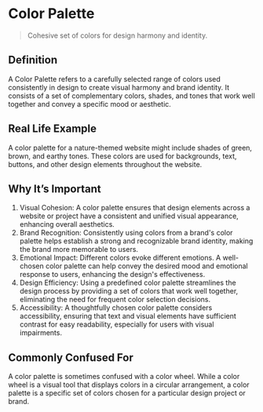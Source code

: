 # Color Palette

>Cohesive set of colors for design harmony and identity.

## Definition

A Color Palette refers to a carefully selected range of colors used consistently in design to create visual harmony and brand identity. It consists of a set of complementary colors, shades, and tones that work well together and convey a specific mood or aesthetic.

## Real Life Example

A color palette for a nature-themed website might include shades of green, brown, and earthy tones. These colors are used for backgrounds, text, buttons, and other design elements throughout the website.

## Why It’s Important

1. Visual Cohesion: A color palette ensures that design elements across a website or project have a consistent and unified visual appearance, enhancing overall aesthetics.
2. Brand Recognition: Consistently using colors from a brand's color palette helps establish a strong and recognizable brand identity, making the brand more memorable to users.
3. Emotional Impact: Different colors evoke different emotions. A well-chosen color palette can help convey the desired mood and emotional response to users, enhancing the design's effectiveness.
4. Design Efficiency: Using a predefined color palette streamlines the design process by providing a set of colors that work well together, eliminating the need for frequent color selection decisions.
5. Accessibility: A thoughtfully chosen color palette considers accessibility, ensuring that text and visual elements have sufficient contrast for easy readability, especially for users with visual impairments.

## Commonly Confused For

A color palette is sometimes confused with a color wheel. While a color wheel is a visual tool that displays colors in a circular arrangement, a color palette is a specific set of colors chosen for a particular design project or brand.
